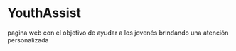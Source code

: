# YouthAssist
pagina web con el objetivo de ayudar a los jovenés brindando una atención personalizada
